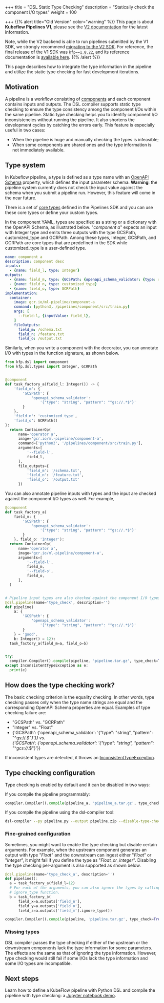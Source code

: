 +++
title = "DSL Static Type Checking"
description = "Statically check the component I/O types"
weight = 100
                    
+++
{{% alert title="Old Version" color="warning" %}}
This page is about __Kubeflow Pipelines V1__, please see the [V2 documentation](/docs/components/pipelines) for the latest information.

Note, while the V2 backend is able to run pipelines submitted by the V1 SDK, we strongly recommend [migrating to the V2 SDK](/docs/components/pipelines/user-guides/migration).
For reference, the final release of the V1 SDK was [`kfp==1.8.22`](https://pypi.org/project/kfp/1.8.22/), and its reference documentation is [available here](https://kubeflow-pipelines.readthedocs.io/en/1.8.22/).
{{% /alert %}}

This page describes how to integrate the type information in the pipeline and utilize the 
static type checking for fast development iterations.

## Motivation

A pipeline is a workflow consisting of [components](/docs/components/pipelines/legacy-v1/sdk/component-development/) and each
component contains inputs and outputs. The DSL compiler supports static type checking to ensure the type consistency among the component
I/Os within the same pipeline. Static type checking helps you to identify component I/O inconsistencies without running the pipeline. 
It also shortens the development cycles by catching the errors early. 
This feature is especially useful in two cases: 

* When the pipeline is huge and manually checking the types is infeasible; 
* When some components are shared ones and the type information is not immediately available.

## Type system  

In Kubeflow pipeline, a type is defined as a type name with an [OpenAPI Schema](https://github.com/OAI/OpenAPI-Specification/blob/master/versions/3.0.0.md)
property, which defines the input parameter schema. **Warning**: the pipeline system 
currently does not check the input value against the schema when you submit a pipeline run. However, this feature will come in the near 
future. 

There is a set of [core types](https://github.com/kubeflow/pipelines/blob/sdk/release-1.8/sdk/python/kfp/dsl/types.py) defined in the 
Pipelines SDK and you can use these core types or define your custom types. 

In the component YAML, types are specified as a string or a dictionary with the OpenAPI Schema, as illustrated below.
"*component a*" expects an input with Integer type and emits three outputs with the type GCSPath, customized_type and GCRPath. 
Among these types, Integer, GCSPath, and GCRPath are core types that are predefined in the SDK while customized_type is a user-defined
type.  

```yaml
name: component a
description: component desc
inputs:
  - {name: field_l, type: Integer}
outputs:
  - {name: field_m, type: {GCSPath: {openapi_schema_validator: {type: string, pattern: "^gs://.*$" } }}}
  - {name: field_n, type: customized_type}
  - {name: field_o, type: GCRPath} 
implementation:
  container:
    image: gcr.io/ml-pipeline/component-a
    command: [python3, /pipelines/component/src/train.py]
    args: [
      --field-l, {inputValue: field_l},
    ]
    fileOutputs: 
      field_m: /schema.txt
      field_n: /feature.txt
      field_o: /output.txt
```

Similarly, when you write a component with the decorator, you can annotate I/O with types in the function signature, as shown below.

```python
from kfp.dsl import component
from kfp.dsl.types import Integer, GCRPath


@component
def task_factory_a(field_l: Integer()) -> {
    'field_m': {
        'GCSPath': {
            'openapi_schema_validator':
                '{"type": "string", "pattern": "^gs://.*$"}'
        }
    },
    'field_n': 'customized_type',
    'field_o': GCRPath()
}:
  return ContainerOp(
      name='operator a',
      image='gcr.io/ml-pipeline/component-a',
      command=['python3', '/pipelines/component/src/train.py'],
      arguments=[
          '--field-l',
          field_l,
      ],
      file_outputs={
          'field_m': '/schema.txt',
          'field_n': '/feature.txt',
          'field_o': '/output.txt'
      })
```

You can also annotate pipeline inputs with types and the input are checked against the component I/O types as well. For example,

```python
@component
def task_factory_a(
    field_m: {
        'GCSPath': {
            'openapi_schema_validator':
                '{"type": "string", "pattern": "^gs://.*$"}'
        }
    }, field_o: 'Integer'):
  return ContainerOp(
      name='operator a',
      image='gcr.io/ml-pipeline/component-a',
      arguments=[
          '--field-l',
          field_m,
          '--field-o',
          field_o,
      ],
  )


# Pipeline input types are also checked against the component I/O types.
@dsl.pipeline(name='type_check', description='')
def pipeline(
    a: {
        'GCSPath': {
            'openapi_schema_validator':
                '{"type": "string", "pattern": "^gs://.*$"}'
        }
    } = 'good',
    b: Integer() = 12):
  task_factory_a(field_m=a, field_o=b)


try:
  compiler.Compiler().compile(pipeline, 'pipeline.tar.gz', type_check=True)
except InconsistentTypeException as e:
  print(e)
```

## How does the type checking work?

The basic checking criterion is the equality checking. In other words, type checking passes only when the type name strings are equal
and the corresponding OpenAPI Schema properties are equal. Examples of type checking failure are:

* "GCSPath" vs. "GCRPath"
* "Integer" vs. "Float"
* {'GCSPath': {'openapi_schema_validator': '{"type": "string", "pattern": "^gs://.*$"}'}} vs.  
{'GCSPath': {'openapi_schema_validator': '{"type": "string", "pattern": "^gcs://.*$"}'}}

If inconsistent types are detected, it throws an [InconsistentTypeException](https://github.com/kubeflow/pipelines/blob/sdk/release-1.8/sdk/python/kfp/dsl/types.py).


## Type checking configuration

Type checking is enabled by default and it can be disabled in two ways:

If you compile the pipeline programmably:

```python
compiler.Compiler().compile(pipeline_a, 'pipeline_a.tar.gz', type_check=False)
```

If you compile the pipeline using the dsl-compiler tool:

```bash
dsl-compiler --py pipeline.py --output pipeline.zip --disable-type-check
```

### Fine-grained configuration

Sometimes, you might want to enable the type checking but disable certain arguments. For example, 
when the upstream component generates an output with type "*Float*" and the downstream can ingest either 
"*Float*" or "*Integer*", it might fail if you define the type as "*Float_or_Integer*". 
Disabling the type checking per-argument is also supported as shown below.

```python
@dsl.pipeline(name='type_check_a', description='')
def pipeline():
  a = task_factory_a(field_l=12)
  # For each of the arguments, you can also ignore the types by calling
  # ignore_type function.
  b = task_factory_b(
      field_x=a.outputs['field_n'],
      field_y=a.outputs['field_o'],
      field_z=a.outputs['field_m'].ignore_type())

compiler.Compiler().compile(pipeline, 'pipeline.tar.gz', type_check=True)
```

### Missing types

DSL compiler passes the type checking if either of the upstream or the downstream components lack the type information for some parameters. 
The effects are the same as that of ignoring the type information. However, 
type checking would still fail if some I/Os lack the type information and some I/O types are incompatible.

## Next steps

Learn how to define a KubeFlow pipeline with Python DSL and compile the
pipeline with type checking: a 
[Jupyter notebook demo](https://github.com/kubeflow/pipelines/blob/sdk/release-1.8/samples/core/dsl_static_type_checking/dsl_static_type_checking.ipynb).
